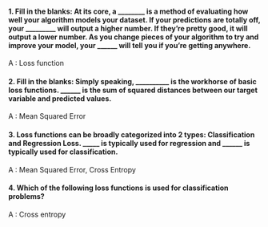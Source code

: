 #### 1. Fill in the blanks: At its core, a ________ is a method of evaluating how well your algorithm models your dataset. If your predictions are totally off, your _________ will output a higher number. If they’re pretty good, it will output a lower number. As you change pieces of your algorithm to try and improve your model, your ______ will tell you if you’re getting anywhere.

A : Loss function

#### 2. Fill in the blanks: Simply speaking, __________ is the workhorse of basic loss functions. ______ is the sum of squared distances between our target variable and predicted values.

A : Mean Squared Error

#### 3. Loss functions can be broadly categorized into 2 types: Classification and Regression Loss. _____ is typically used for regression and ______ is typically used for classification.

A : Mean Squared Error, Cross Entropy

#### 4. Which of the following loss functions is used for classification problems?

A : Cross entropy